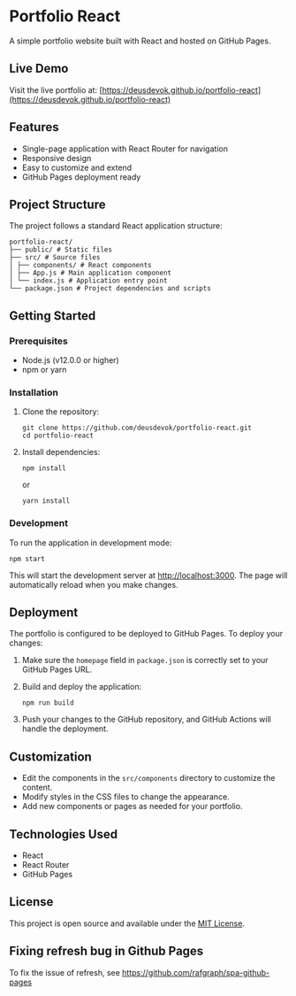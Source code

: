 # Portfolio React

A simple portfolio website built with React and hosted on GitHub Pages.

## Live Demo

Visit the live portfolio at: [https://deusdevok.github.io/portfolio-react](https://deusdevok.github.io/portfolio-react)

## Features

- Single-page application with React Router for navigation
- Responsive design
- Easy to customize and extend
- GitHub Pages deployment ready

## Project Structure

The project follows a standard React application structure:

```
portfolio-react/
├── public/ # Static files
├── src/ # Source files
│ ├── components/ # React components
│ ├── App.js # Main application component
│ └── index.js # Application entry point
└── package.json # Project dependencies and scripts
```


## Getting Started

### Prerequisites

- Node.js (v12.0.0 or higher)
- npm or yarn

### Installation

1. Clone the repository:
   ```
   git clone https://github.com/deusdevok/portfolio-react.git
   cd portfolio-react
   ```

2. Install dependencies:
   ```
   npm install
   ```
   or
   ```
   yarn install
   ```

### Development

To run the application in development mode:

```
npm start
```


This will start the development server at [http://localhost:3000](http://localhost:3000). The page will automatically reload when you make changes.

## Deployment

The portfolio is configured to be deployed to GitHub Pages. To deploy your changes:

1. Make sure the `homepage` field in `package.json` is correctly set to your GitHub Pages URL.

2. Build and deploy the application:
   ```
   npm run build
   ```

3. Push your changes to the GitHub repository, and GitHub Actions will handle the deployment.

## Customization

- Edit the components in the `src/components` directory to customize the content.
- Modify styles in the CSS files to change the appearance.
- Add new components or pages as needed for your portfolio.

## Technologies Used

- React
- React Router
- GitHub Pages

## License

This project is open source and available under the [MIT License](LICENSE).

## Fixing refresh bug in Github Pages

To fix the issue of refresh, see https://github.com/rafgraph/spa-github-pages